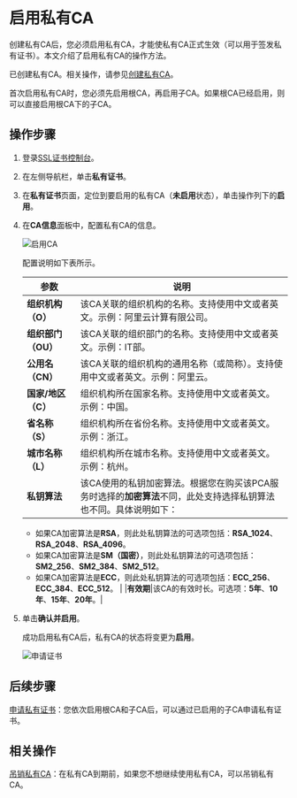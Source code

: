 # 启用私有CA

创建私有CA后，您必须启用私有CA，才能使私有CA正式生效（可以用于签发私有证书）。本文介绍了启用私有CA的操作方法。

已创建私有CA。相关操作，请参见[创建私有CA](/cn.zh-CN/私有证书/私有CA管理/创建私有CA.md)。

首次启用私有CA时，您必须先启用根CA，再启用子CA。如果根CA已经启用，则可以直接启用根CA下的子CA。

## 操作步骤

1.  登录[SSL证书控制台](https://yundunnext.console.aliyun.com/?p=cas)。

2.  在左侧导航栏，单击**私有证书**。

3.  在**私有证书**页面，定位到要启用的私有CA（**未启用**状态），单击操作列下的**启用**。

4.  在**CA信息**面板中，配置私有CA的信息。

    ![启用CA](https://static-aliyun-doc.oss-accelerate.aliyuncs.com/assets/img/zh-CN/3896416161/p253399.png)

    配置说明如下表所示。

    |参数|说明|
    |--|--|
    |**组织机构（O）**|该CA关联的组织机构的名称。支持使用中文或者英文。示例：阿里云计算有限公司。 |
    |**组织部门（OU）**|该CA关联的组织部门的名称。支持使用中文或者英文。示例：IT部。 |
    |**公用名（CN）**|该CA关联的组织机构的通用名称（或简称）。支持使用中文或者英文。示例：阿里云。 |
    |**国家/地区（C）**|组织机构所在国家名称。支持使用中文或者英文。示例：中国。 |
    |**省名称（S）**|组织机构所在省份名称。支持使用中文或者英文。示例：浙江。 |
    |**城市名称（L）**|组织机构所在城市名称。支持使用中文或者英文。示例：杭州。 |
    |**私钥算法**|该CA使用的私钥加密算法。根据您在购买该PCA服务时选择的**加密算法**不同，此处支持选择私钥算法也不同。具体说明如下：

    -   如果CA加密算法是**RSA**，则此处私钥算法的可选项包括：**RSA\_1024**、**RSA\_2048**、**RSA\_4096**。
    -   如果CA加密算法是**SM（国密）**，则此处私钥算法的可选项包括：**SM2\_256**、**SM2\_384**、**SM2\_512**。
    -   如果CA加密算法是**ECC**，则此处私钥算法的可选项包括：**ECC\_256**、**ECC\_384**、**ECC\_512**。 |
    |**有效期**|该CA的有效时长。可选项：**5年**、**10年**、**15年**、**20年**。|

5.  单击**确认并启用**。

    成功启用私有CA后，私有CA的状态将变更为**启用**。

    ![申请证书](https://static-aliyun-doc.oss-accelerate.aliyuncs.com/assets/img/zh-CN/7002326161/p253453.png)


## 后续步骤

[申请私有证书](/cn.zh-CN/私有证书/私有证书管理/申请私有证书.md)：您依次启用根CA和子CA后，可以通过已启用的子CA申请私有证书。

## 相关操作

[吊销私有CA](/cn.zh-CN/私有证书/私有CA管理/吊销私有CA.md)：在私有CA到期前，如果您不想继续使用私有CA，可以吊销私有CA。

